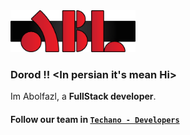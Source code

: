<img src="https://github.com/abolfazlalz/abolfazlalz/blob/main/abl-logo.png" width="200"/>

### Dorod !! \<In persian it's mean Hi\>
  Im Abolfazl, a __FullStack developer__.
  
  #### Follow our team in [`Techano - Developers`](https://github.com/techano-developers)
<!--
**abolfazlalz/abolfazlalz** is a ✨ _special_ ✨ repository because its `README.md` (this file) appears on your GitHub profile.

Here are some ideas to get you started:

- 🔭 I’m currently working on ...
- 🌱 I’m currently learning ...
- 👯 I’m looking to collaborate on ...
- 🤔 I’m looking for help with ...
- 💬 Ask me about ...
- 📫 How to reach me: ...
- 😄 Pronouns: ...
- ⚡ Fun fact: ...
-->
